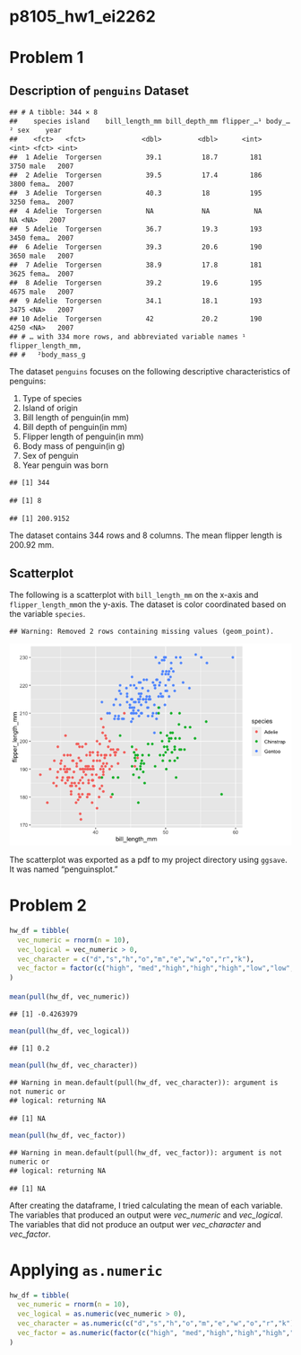 p8105_hw1_ei2262
================

# Problem 1

## Description of `penguins` Dataset

    ## # A tibble: 344 × 8
    ##    species island    bill_length_mm bill_depth_mm flipper_…¹ body_…² sex    year
    ##    <fct>   <fct>              <dbl>         <dbl>      <int>   <int> <fct> <int>
    ##  1 Adelie  Torgersen           39.1          18.7        181    3750 male   2007
    ##  2 Adelie  Torgersen           39.5          17.4        186    3800 fema…  2007
    ##  3 Adelie  Torgersen           40.3          18          195    3250 fema…  2007
    ##  4 Adelie  Torgersen           NA            NA           NA      NA <NA>   2007
    ##  5 Adelie  Torgersen           36.7          19.3        193    3450 fema…  2007
    ##  6 Adelie  Torgersen           39.3          20.6        190    3650 male   2007
    ##  7 Adelie  Torgersen           38.9          17.8        181    3625 fema…  2007
    ##  8 Adelie  Torgersen           39.2          19.6        195    4675 male   2007
    ##  9 Adelie  Torgersen           34.1          18.1        193    3475 <NA>   2007
    ## 10 Adelie  Torgersen           42            20.2        190    4250 <NA>   2007
    ## # … with 334 more rows, and abbreviated variable names ¹​flipper_length_mm,
    ## #   ²​body_mass_g

The dataset `penguins` focuses on the following descriptive
characteristics of penguins:

1.  Type of species
2.  Island of origin
3.  Bill length of penguin(in mm)
4.  Bill depth of penguin(in mm)
5.  Flipper length of penguin(in mm)
6.  Body mass of penguin(in g)
7.  Sex of penguin
8.  Year penguin was born

<!-- -->

    ## [1] 344

    ## [1] 8

    ## [1] 200.9152

The dataset contains 344 rows and 8 columns. The mean flipper length is
200.92 mm.

## Scatterplot

The following is a scatterplot with `bill_length_mm` on the x-axis and
`flipper_length_mm`on the y-axis. The dataset is color coordinated based
on the variable `species`.

    ## Warning: Removed 2 rows containing missing values (geom_point).

![](p8105_hw1_ei2262_files/figure-gfm/unnamed-chunk-4-1.png)<!-- -->

The scatterplot was exported as a pdf to my project directory using
`ggsave`. It was named “penguinsplot.”

# Problem 2

``` r
hw_df = tibble(
  vec_numeric = rnorm(n = 10),
  vec_logical = vec_numeric > 0,
  vec_character = c("d","s","h","o","m","e","w","o","r","k"),
  vec_factor = factor(c("high", "med","high","high","high","low","low","low","med","med"))
)

mean(pull(hw_df, vec_numeric))
```

    ## [1] -0.4263979

``` r
mean(pull(hw_df, vec_logical))
```

    ## [1] 0.2

``` r
mean(pull(hw_df, vec_character))
```

    ## Warning in mean.default(pull(hw_df, vec_character)): argument is not numeric or
    ## logical: returning NA

    ## [1] NA

``` r
mean(pull(hw_df, vec_factor))
```

    ## Warning in mean.default(pull(hw_df, vec_factor)): argument is not numeric or
    ## logical: returning NA

    ## [1] NA

After creating the dataframe, I tried calculating the mean of each
variable. The variables that produced an output were *vec_numeric* and
*vec_logical*. The variables that did not produce an output wer
*vec_character* and *vec_factor*.

# Applying `as.numeric`

``` r
hw_df = tibble(
  vec_numeric = rnorm(n = 10),
  vec_logical = as.numeric(vec_numeric > 0),
  vec_character = as.numeric(c("d","s","h","o","m","e","w","o","r","k")),
  vec_factor = as.numeric(factor(c("high", "med","high","high","high","low","low","low","med","med")))
)
```
